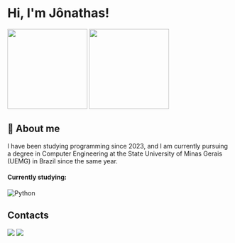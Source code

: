 # Hi, I'm Jônathas!

<div>
  <img height="180em" src="https://github-readme-stats.vercel.app/api?username=JonathasChagas&show_icons=true&theme=dark"/>
  <img height="180em" src="https://github-readme-stats.vercel.app/api/top-langs/?username=JonathasChagas&layout=compact&theme=dark"/›
</div>

## 🚀 About me
I have been studying programming since 2023, and I am currently pursuing a degree in Computer Engineering at the State University of Minas Gerais (UEMG) in Brazil since the same year.

#### Currently studying:

![Python](https://img.shields.io/badge/Python-FFD43B?style=for-the-badge&logo=python&logoColor=blue)&nbsp;

## Contacts 

<a href="https://www.linkedin.com/in/j%C3%B4nathas-chagas-60b0722a9/" target="_blank"><img src="https://img.shields.io/badge/-LinkedIn-%230077B5?style=for-the-badge&logo=linkedin&logoColor=white"  target="_blank"></a> 
<a href = "mailto:jonathas252423@gmail.com"> <img src="https://img.shields.io/badge/-Gmail-%23333?style=for-the-badge&logo=gmail&logoColor=white" target="_blank"></a>

<!--
Jonathas78/Jonathas78 is a ✨ special ✨ repository because its `README.md` (this file) appears on your GitHub profile.
You can click the Preview link to take a look at your changes.
--->
